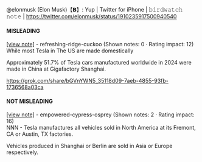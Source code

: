 @elonmusk (Elon Musk)【𝗕】: Yup | Twitter for iPhone | 𝚋𝚒𝚛𝚍𝚠𝚊𝚝𝚌𝚑 𝚗𝚘𝚝𝚎 | https://twitter.com/elonmusk/status/1910235917500940540

#### MISLEADING

[[view note]](https://x.com/i/birdwatch/n/1910238483018580369) - refreshing-ridge-cuckoo (Shown notes: 0 · Rating impact: 12)\
While most Tesla in The US are made domestically

Approximately 51.7% of Tesla cars manufactured worldwide in 2024 were made in China at Gigafactory Shanghai.

https://grok.com/share/bGVnYWN5_35118d09-7aeb-4855-93fb-1736568a03ca

#### NOT MISLEADING

[[view note]](https://x.com/i/birdwatch/n/1910244055453237455) - empowered-cypress-osprey (Shown notes: 2 · Rating impact: 16)\
NNN - Tesla manufactures all vehicles sold in North America at its Fremont, CA or Austin, TX factories. 

Vehicles produced in Shanghai or Berlin are sold in Asia or Europe respectively. 
